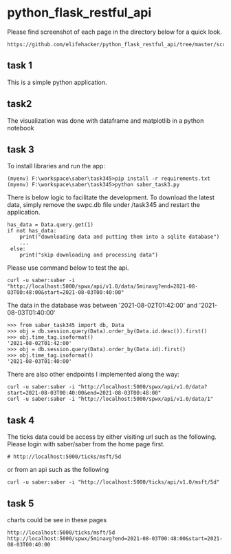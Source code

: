 # python_flask_restful_api

Please find screenshot of each page in the directory below for a quick look. 
```
https://github.com/elifehacker/python_flask_restful_api/tree/master/screenshots
```

## task 1
This is a simple python application.

## task2
The visualization was done with dataframe and matplotlib in a python notebook

## task 3
To install libraries and run the app:
```
(myenv) F:\workspace\saber\task345>pip install -r requirements.txt
(myenv) F:\workspace\saber\task345>python saber_task3.py 
```
There is below logic to facilitate the development. To download the latest data, simply remove the swpc.db file under /task345 and restart the application.
```
has_data = Data.query.get(1)
if not has_data:
    print("downloading data and putting them into a sqlite database")
    ...
 else:
    print("skip downloading and processing data")
 ```

Please use command below to test the api.
```
curl -u saber:saber -i "http://localhost:5000/spwx/api/v1.0/data/5minavg?end=2021-08-03T00:48:00&start=2021-08-03T00:40:00"
```
The data in the database was between '2021-08-02T01:42:00' and '2021-08-03T01:40:00'
```
>>> from saber_task345 import db, Data
>>> obj = db.session.query(Data).order_by(Data.id.desc()).first()
>>> obj.time_tag.isoformat()
'2021-08-02T01:42:00'
>>> obj = db.session.query(Data).order_by(Data.id).first()
>>> obj.time_tag.isoformat()
'2021-08-03T01:40:00'
```

There are also other endpoints I implemented along the way:
```
curl -u saber:saber -i "http://localhost:5000/spwx/api/v1.0/data?start=2021-08-03T00:40:00&end=2021-08-03T00:48:00"
curl -u saber:saber -i "http://localhost:5000/spwx/api/v1.0/data/1"
```

## task 4
The ticks data could be access by either visiting url such as the following. Please login with saber/saber from the home page first. 
```
# http://localhost:5000/ticks/msft/5d
```
or from an api such as the following
```
curl -u saber:saber -i "http://localhost:5000/ticks/api/v1.0/msft/5d"
```

## task 5
charts could be see in these pages
```
http://localhost:5000/ticks/msft/5d
http://localhost:5000/spwx/5minavg?end=2021-08-03T00:48:00&start=2021-08-03T00:40:00
```

